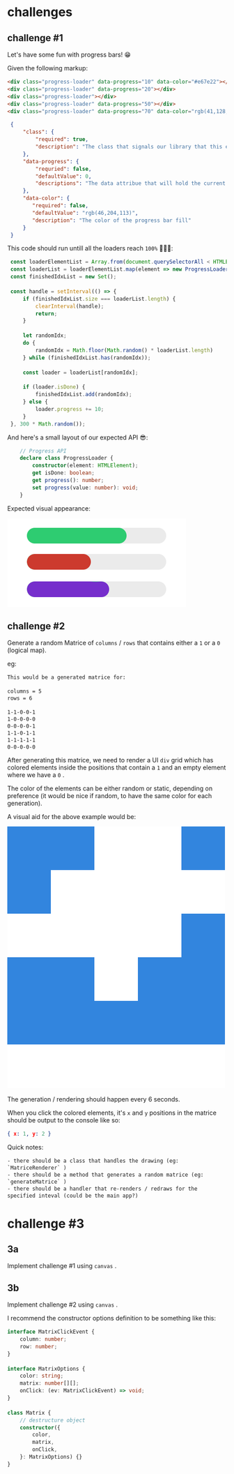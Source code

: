 # challenges

## challenge #1

Let's have some fun with progress bars! 😁

Given the following markup:

``` html
<div class="progress-loader" data-progress="10" data-color="#e67e22"></div>
<div class="progress-loader" data-progress="20"></div>
<div class="progress-loader"></div>
<div class="progress-loader" data-progress="50"></div>
<div class="progress-loader" data-progress="70" data-color="rgb(41,128,185)"></div>
```

``` json
 {
     "class": {
         "required": true,
         "description": "The class that signals our library that this element is a progress loader."
     },
     "data-progress": {
         "requried": false,
         "defaultValue": 0,
         "descriptions": "The data attribue that will hold the current value displayed by the progress bar"
     },
     "data-color": {
        "required": false,
        "defaultValue": "rgb(46,204,113)",
        "description": "The color of the progress bar fill"
     }
 }
```

This code should run untill all the loaders reach `100%` 🥱😴🥱:

``` javascript
 const loaderElementList = Array.from(document.querySelectorAll < HTMLElement > ('.progress-loader'));
 const loaderList = loaderElementList.map(element => new ProgressLoader(element));
 const finishedIdxList = new Set();

 const handle = setInterval(() => {
     if (finishedIdxList.size === loaderList.length) {
         clearInterval(handle);
         return;
     }

     let randomIdx;
     do {
         randomIdx = Math.floor(Math.random() * loaderList.length)
     } while (finishedIdxList.has(randomIdx));

     const loader = loaderList[randomIdx];

     if (loader.isDone) {
         finishedIdxList.add(randomIdx);
     } else {
         loader.progress += 10;
     }
 }, 300 * Math.random());
```

And here's a small layout of our expected API 😎:

``` typescript
    // Progress API
    declare class ProgressLoader {
        constructor(element: HTMLElement);
        get isDone: boolean;
        get progress(): number;
        set progress(value: number): void;
    }
```

Expected visual appearance:

![](resources/challenge-1-mock.png)

## challenge #2

Generate a random Matrice of `columns` / `rows` that contains either a `1` or a `0` (logical map).

eg:

```
This would be a generated matrice for:

columns = 5
rows = 6

1-1-0-0-1
1-0-0-0-0
0-0-0-0-1
1-1-0-1-1
1-1-1-1-1
0-0-0-0-0
```

After generating this matrice, we need to render a UI `div` grid which has colored elements inside the positions that contain a `1` and an empty element where we have a `0` .

The color of the elements can be either random or static, depending on preference (it would be nice if random, to have the same color for each generation).

A visual aid for the above example would be:

![](resources/challenge-2-mock.png)

The generation / rendering should happen every 6 seconds.

When you click the colored elements, it's `x` and `y` positions in the matrice should be output to the console like so:

``` json
{ x: 1, y: 2 }
```

Quick notes:

    - there should be a class that handles the drawing (eg: `MatriceRenderer` )
    - there should be a method that generates a random matrice (eg: `generateMatrice` )
    - there should be a handler that re-renders / redraws for the specified inteval (could be the main app?)

# challenge #3

## 3a

Implement challenge #1 using `canvas` .

## 3b

Implement challenge #2 using `canvas` .

I recommend the constructor options definition to be something like this:

``` ts
interface MatrixClickEvent {
    column: number;
    row: number;
}

interface MatrixOptions {
    color: string;
    matrix: number[][];
    onClick: (ev: MatrixClickEvent) => void;
}

class Matrix {
    // destructure object
    constructor({
        color,
        matrix,
        onClick,
    }: MatrixOptions) {}
}
```
